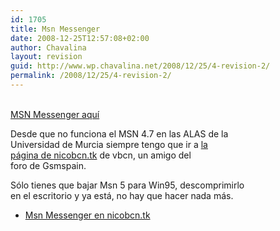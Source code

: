 ```yaml
---
id: 1705
title: Msn Messenger
date: 2008-12-25T12:57:08+02:00
author: Chavalina
layout: revision
guid: http://www.wp.chavalina.net/2008/12/25/4-revision-2/
permalink: /2008/12/25/4-revision-2/
---
```

<p align="left">
  <a href="http://www.telefonica.net/web/vgfsite/software/msn5.zip"><br /> MSN Messenger aquí</a>
</p>

<p align="left">
  Desde que no funciona el MSN 4.7 en las ALAS de la<br /> Universidad de Murcia siempre tengo que ir a <a href="http://nicobcn.tk" target="_blank">la<br /> página de nicobcn.tk</a> de <span class="alguien">vbcn</span>, un amigo del<br /> foro de Gsmspain.
</p>

<p align="left">
  Sólo tienes que bajar Msn 5 para Win95, descomprimirlo<br /> en el escritorio y ya está, no hay que hacer nada más.
</p>

  * <a href="http://www.nicobcn.tk" target="_blank">Msn Messenger en nicobcn.tk</a>